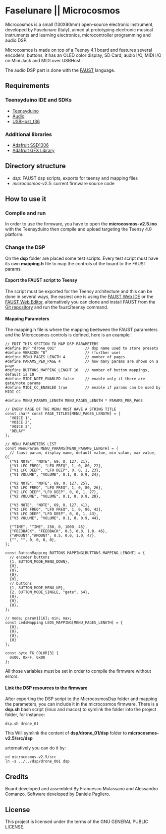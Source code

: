 # Faselunare || Microcosmos

Microcosmos is a small (130X80mm) open-source electronic instrument, developed by Faselunare (Italy), aimed at prototyping electronic musical instruments and learning electronics, microcontroller programming and audio DSP.

Microcosmos is made on top of a Teensy 4.1 board and features several encoders, buttons, it has an OLED color display, SD Card, audio I/O, MIDI I/O on Mini Jack and MIDI over USBHost.

The audio DSP part is done with the [FAUST](https://faust.grame.fr/) language.

## Requirements

### Teensyduino IDE and SDKs

- [Teensyduino](https://www.pjrc.com/teensy/teensyduino.html)
- [Audio](https://www.pjrc.com/teensy/td_libs_Audio.html)
- [USBHost_t36](https://github.com/PaulStoffregen/USBHost_t36)

### Additional libraries

- [Adafruit SSD1306](https://github.com/adafruit/Adafruit_SSD1306)
- [Adafruit GFX Library](https://github.com/adafruit/Adafruit-GFX-Library)

## Directory structure

- *dsp*: FAUST dsp scripts, exports for teensy and mapping files
- *microcosmos-v2.5*: current firmware source code

## How to use it

### Compile and run

In order to use the firmware, you have to open the **microcosmos-v2.5.ino** with the Teensyduino then compile and upload targeting the Teensy 4.0 platform.

### Change the DSP

On the **dsp** folder are placed some test scripts. Every test script must have its own **mapping.h** file to map the controls of the board to the FAUST params.

#### Export the FAUST script to Teensy

The script must be exported for the Teensy architecture and this can be done in several ways, the easiest one is using the [FAUST Web IDE](https://faustide.grame.fr/) or the [FAUST Web Editor](https://faustide.grame.fr/), alternatively you can clone and install FAUST from the [Git repository](https://github.com/grame-cncm/faust) and run the faust2teensy command.

#### Mapping Parameters

The mapping.h file is where the mapping beetween the FAUST parameters and the Microcosmos controls is defined, here is an example:

```
// EDIT THIS SECTION TO MAP DSP PARAMETERS
#define DSP "drone_001"             // dsp name used to store presets
#define VERSION "0"                 // (further use)
#define MENU_PAGES_LENGTH 4         // number of pages
#define PARAMS_PER_PAGE 4           // how many params are shown on a page
#define BUTTONS_MAPPING_LENGHT 10   // number of button mappings, default is 10
#define MIDI_NOTE_ENABLED false     // enable only if there are gate/note params
#define MIDI_CC_ENABLED true        // enable if params can be used by MIDI CC

#define MENU_PARAMS_LENGTH MENU_PAGES_LENGTH * PARAMS_PER_PAGE

// EVERY PAGE OF THE MENU MUST HAVE A STRING TITLE
const char* const PAGE_TITLES[MENU_PAGES_LENGTH] = {
  "VOICE 1",
  "VOICE 2",
  "VOICE 3",
  "DELAY"
};

// MENU PARAMETERS LIST
const MenuParam MENU_PARAMS[MENU_PARAMS_LENGTH] = {
  // faust param, display name, default value, min value, max value, CC
  {"V1 NOTE", "NOTE", 69, 0, 127, 21},
  {"V1 LFO FREQ", "LFO FREQ", 1, 0, 80, 22},
  {"V1 LFO DEEP", "LFO DEEP", 0, 0, 1, 23},
  {"V1 VOLUME", "VOLUME", 0.1, 0, 0.9, 24},

  {"V2 NOTE", "NOTE", 69, 0, 127, 25},
  {"V2 LFO FREQ", "LFO FREQ", 1, 0, 80, 26},
  {"V2 LFO DEEP","LFO DEEP", 0, 0, 1, 27},
  {"V2 VOLUME", "VOLUME", 0.1, 0, 0.9, 28},

  {"V3 NOTE", "NOTE", 69, 0, 127, 41},
  {"V3 LFO FREQ", "LFO FREQ", 1, 0, 80, 42},
  {"V3 LFO DEEP","LFO DEEP", 0, 0, 1, 43},
  {"V3 VOLUME", "VOLUME", 0.1, 0, 0.9, 44},

  {"TIME", "TIME", 250, 0, 1000, 45},
  {"FEEDBACK", "FEEDBACK", 0.5, 0.0, 1.0, 46},
  {"AMOUNT","AMOUNT", 0.5, 0.0, 1.0, 47},
  {"", "", 0, 0, 0, 0},
};

const ButtonMapping BUTTONS_MAPPING[BUTTONS_MAPPING_LENGHT] = {
  // encoder buttons
  {1, BUTTON_MODE_MENU_DOWN},
  {0},
  {0},
  {0},
  {0},
  // buttons
  {1, BUTTON_MODE_MENU_UP},
  {2, BUTTON_MODE_SINGLE, "gate", 64},
  {0},
  {0},
  {0},
};

// mode; param1[16]; min; max;
const LedsMapping LEDS_MAPPING[MENU_PAGES_LENGTH] = {
  {0},
  {0},
  {0},
  {0}
};

const byte FG_COLOR[3] {
  0x00, 0xFF, 0x00
};
```

All those variables must be set in order to compile the firmware without errors.

#### Link the DSP resources to the firmware

After exporting the DSP script to the MicrocosmosDsp folder and mapping the parameters, you can include it in the microcosmos firmware.
There is a **dsp.sh** bash script (linux and macos) to symlink the folder into the project folder, for instance:

```
dsp.sh drone_01
```

This Will symlink the content of **dsp/drone_01/dsp** folder to **microcosmos-v2.5/src/dsp**

arternatively you can do it by:

```
cd microcosmos-v2.5/src
ln -s ../../dsp/drone_001 dsp
```

## Credits

Board developed and assembled By Francesco Mulassano and Alessandro Comanzo.
Software developed by Daniele Pagliero.

## License

This project is licensed under the terms of the GNU GENERAL PUBLIC LICENSE.
